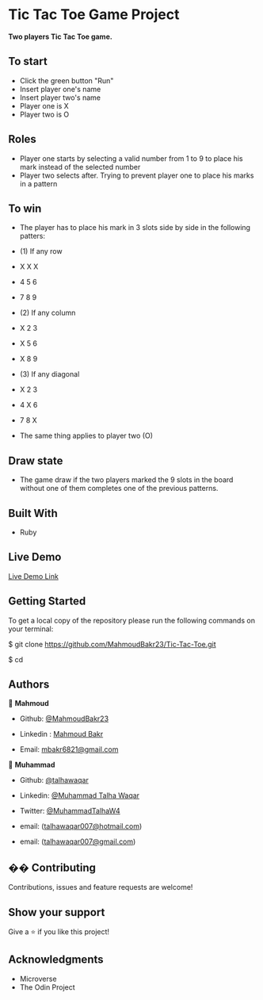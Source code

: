 # Tic Tac Toe Game Project

**Two players Tic Tac Toe game.**

## To start
- Click the green button "Run"
- Insert player one's name
- Insert player two's name
- Player one is X
- Player two is O

## Roles
- Player one starts by selecting a valid number from 1 to 9 to place his mark instead of the selected number
- Player two selects after. Trying to prevent player one to place his marks in a pattern

## To win
- The player has to place his mark in 3 slots side by side in the following patters:

- (1) If any row

-  X X X
-  4 5 6
-  7 8 9

- (2) If any column

-  X 2 3
-  X 5 6
-  X 8 9

- (3) If any diagonal

-  X 2 3
-  4 X 6
-  7 8 X

- The same thing applies to player two (O)

## Draw state
- The game draw if the two players marked the 9 slots in the board without one of them completes one of the previous patterns. 


## Built With

- Ruby

## Live Demo

[Live Demo Link](https://repl.it/@MahmoudBakr23/Tic-Tac-Toe-Game#main.rb)

## Getting Started

To get a local copy of the repository please run the following commands on your terminal:

$ git clone <https://github.com/MahmoudBakr23/Tic-Tac-Toe.git>

$ cd <folder>

## Authors

👤 **Mahmoud**

- Github: [@MahmoudBakr23](https://github.com/MahmoudBakr23)

- Linkedin : [Mahmoud Bakr](https://www.linkedin.com/in/mahmoud-bakr-a76323194/)

- Email: [mbakr6821@gmail.com](mbakr6821@gmail.com)

👤 **Muhammad**

- Github: [@talhawaqar](https://github.com/talhawaqar)

- Linkedin: [@Muhammad Talha Waqar](https://www.linkedin.com/in/talha-waqar-977257145/)

- Twitter: [@MuhammadTalhaW4](https://twitter.com/MuhammadTalhaW4)

- email: (talhawaqar007@hotmail.com)

- email: (talhawaqar007@gmail.com)

## �� Contributing

Contributions, issues and feature requests are welcome!

## Show your support

Give a ⭐️ if you like this project!

## Acknowledgments

- Microverse
- The Odin Project
